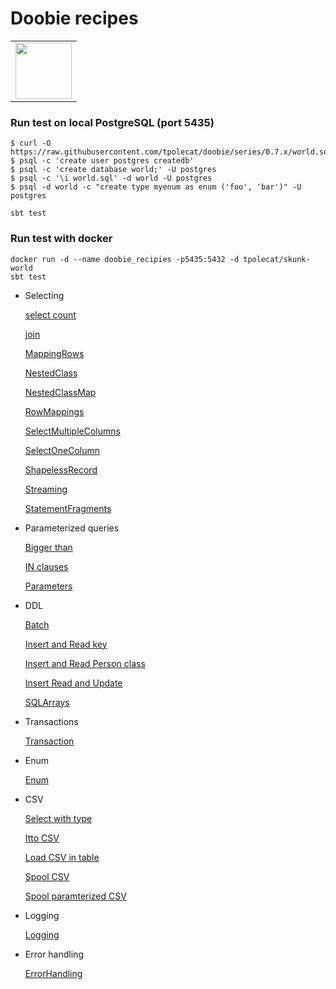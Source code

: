 # Doobie recipes
  
<table>      
<td align="left">  
<a href="https://tpolecat.github.io/doobie/docs/01-Introduction.html">      
    <img src="https://cdn.rawgit.com/tpolecat/doobie/series/0.5.x/doobie_logo.svg" width="90">
</a>  
</td>      
</table>

### Run test on local PostgreSQL (port 5435)

```
$ curl -O https://raw.githubusercontent.com/tpolecat/doobie/series/0.7.x/world.sql
$ psql -c 'create user postgres createdb'
$ psql -c 'create database world;' -U postgres
$ psql -c '\i world.sql' -d world -U postgres
$ psql -d world -c "create type myenum as enum ('foo', 'bar')" -U postgres

sbt test
```

### Run test with docker
```
docker run -d --name doobie_recipies -p5435:5432 -d tpolecat/skunk-world
sbt test
```

- Selecting

    [select count](https://github.com/gekomad/doobie-recipes/blob/feature/doc/src/test/scala/selecting/Count.scala)
    
    [join](https://github.com/gekomad/doobie-recipes/blob/feature/doc/src/test/scala/selecting/Join.scala)
    
    [MappingRows](https://github.com/gekomad/doobie-recipes/blob/feature/doc/src/test/scala/selecting/MappingRows.scala)
    
    [NestedClass](https://github.com/gekomad/doobie-recipes/blob/feature/doc/src/test/scala/selecting/NestedClass.scala)
    
    [NestedClassMap](https://github.com/gekomad/doobie-recipes/blob/feature/doc/src/test/scala/selecting/NestedClassMap.scala)
    
    [RowMappings](https://github.com/gekomad/doobie-recipes/blob/feature/doc/src/test/scala/selecting/RowMappings.scala)
    
    [SelectMultipleColumns](https://github.com/gekomad/doobie-recipes/blob/feature/doc/src/test/scala/selecting/SelectMultipleColumns.scala)
    
    [SelectOneColumn](https://github.com/gekomad/doobie-recipes/blob/feature/doc/src/test/scala/selecting/SelectOneColumn.scala)
    
    [ShapelessRecord](https://github.com/gekomad/doobie-recipes/blob/feature/doc/src/test/scala/selecting/ShapelessRecord.scala)
    
    [Streaming](https://github.com/gekomad/doobie-recipes/blob/feature/doc/src/test/scala/selecting/Streaming.scala)
    
    [StatementFragments](https://github.com/gekomad/doobie-recipes/blob/feature/doc/src/test/scala/selecting/StatementFragments.scala)
    
- Parameterized queries

    [Bigger than](https://github.com/gekomad/doobie-recipes/blob/feature/doc/src/test/scala/parameterizedQueries/BiggerThan.scala)
     
    [IN clauses](https://github.com/gekomad/doobie-recipes/blob/feature/doc/src/test/scala/parameterizedQueries/INClauses.scala)
     
    [Parameters](https://github.com/gekomad/doobie-recipes/blob/feature/doc/src/test/scala/parameterizedQueries/Parameters.scala)
      
- DDL

    [Batch](https://github.com/gekomad/doobie-recipes/blob/feature/doc/src/test/scala/ddl/Batch.scala)
    
    [Insert and Read key](https://github.com/gekomad/doobie-recipes/blob/feature/doc/src/test/scala/ddl/InsertReadKey.scala)
    
    [Insert and Read Person class](https://github.com/gekomad/doobie-recipes/blob/feature/doc/src/test/scala/ddl/InsertReadPerson.scala)
    
    [Insert Read and Update](https://github.com/gekomad/doobie-recipes/blob/feature/doc/src/test/scala/ddl/InsertReadUpdate.scala)
    
    [SQLArrays](https://github.com/gekomad/doobie-recipes/blob/feature/doc/src/test/scala/ddl/SQLArrays.scala)

- Transactions

    [Transaction](https://github.com/gekomad/doobie-recipes/blob/feature/doc/src/test/scala/Transaction.scala)

- Enum

    [Enum](https://github.com/gekomad/doobie-recipes/blob/feature/doc/src/test/scala/Enum.scala)
    
- CSV

    [Select with type](https://github.com/gekomad/doobie-recipes/blob/feature/doc/src/test/scala/csv/GenericSelect.scala)
    
    [Itto CSV](https://github.com/gekomad/doobie-recipes/blob/feature/doc/src/test/scala/csv/IttoCSV.scala)
    
    [Load CSV in table](https://github.com/gekomad/doobie-recipes/blob/feature/doc/src/test/scala/csv/LoadCSV.scala)
    
    [Spool CSV](https://github.com/gekomad/doobie-recipes/blob/feature/doc/src/test/scala/csv/SpoolCSV.scala)

    [Spool paramterized CSV](https://github.com/gekomad/doobie-recipes/blob/feature/doc/src/test/scala/csv/SpoolParameterized.scala)
    
- Logging

    [Logging](https://github.com/gekomad/doobie-recipes/blob/feature/doc/src/test/scala/Logging.scala)
    
- Error handling

    [ErrorHandling](https://github.com/gekomad/doobie-recipes/blob/feature/doc/src/test/scala/ErrorHandling.scala)

